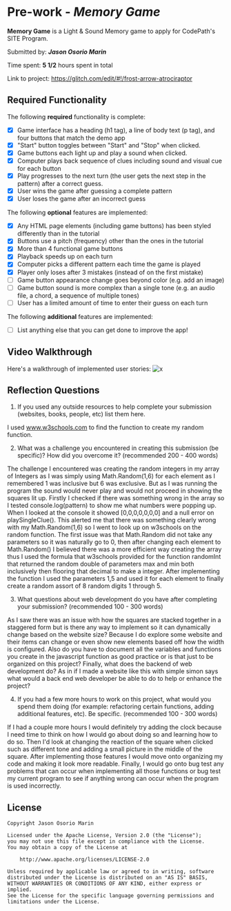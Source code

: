 # Pre-work - *Memory Game*

**Memory Game** is a Light & Sound Memory game to apply for CodePath's SITE Program. 

Submitted by: ***Jason Osorio Marin***

Time spent: **5 1/2** hours spent in total

Link to project: https://glitch.com/edit/#!/frost-arrow-atrociraptor

## Required Functionality

The following **required** functionality is complete:

* [x] Game interface has a heading (h1 tag), a line of body text (p tag), and four buttons that match the demo app
* [x] "Start" button toggles between "Start" and "Stop" when clicked. 
* [x] Game buttons each light up and play a sound when clicked. 
* [x] Computer plays back sequence of clues including sound and visual cue for each button
* [x] Play progresses to the next turn (the user gets the next step in the pattern) after a correct guess. 
* [x] User wins the game after guessing a complete pattern
* [x] User loses the game after an incorrect guess

The following **optional** features are implemented:

* [x] Any HTML page elements (including game buttons) has been styled differently than in the tutorial
* [x] Buttons use a pitch (frequency) other than the ones in the tutorial
* [x] More than 4 functional game buttons
* [x] Playback speeds up on each turn
* [x] Computer picks a different pattern each time the game is played
* [x] Player only loses after 3 mistakes (instead of on the first mistake)
* [ ] Game button appearance change goes beyond color (e.g. add an image)
* [ ] Game button sound is more complex than a single tone (e.g. an audio file, a chord, a sequence of multiple tones)
* [ ] User has a limited amount of time to enter their guess on each turn

The following **additional** features are implemented:

- [ ] List anything else that you can get done to improve the app!

## Video Walkthrough

Here's a walkthrough of implemented user stories:
![x](http://g.recordit.co/FiuKPuhtuI.gif)


## Reflection Questions
1. If you used any outside resources to help complete your submission (websites, books, people, etc) list them here. 

I used www.w3schools.com to find the function to create my random function.

2. What was a challenge you encountered in creating this submission (be specific)? How did you overcome it? (recommended 200 - 400 words) 

The challenge I encountered was creating the random integers in my array of Integers as I was simply using Math.Random(1,6) for each element as I remembered 1 was 
inclusive but 6 was exclusive. But as I was running the program the sound would never play and would not proceed in showing the squares lit up. Firstly
I checked if there was something wrong in the array so I tested console.log(pattern) to show me what numbers were popping up. When I looked at the console
it showed [0,0,0,0,0,0,0] and a null error on playSingleClue(). This alerted me that there was something clearly wrong with my Math.Random(1,6) so I went to look up on w3schools on the random function.
The first issue was that Math.Random did not take any parameters so it was naturally go to 0, then after changing each element to Math.Random() I believed there was a more efficient
way creating the array thus I used the formula that w3schools provided for the function randomInt that returned the random double of parameters max and min both inclusively then flooring that decimal to make a integer.
After implementing the function I used the parameters 1,5 and used it for each element to finally create a random assort of 8 random digits 1 through 5.


3. What questions about web development do you have after completing your submission? (recommended 100 - 300 words) 

As I saw there was an issue with how the squares are stacked together in a staggered form but is there any way to implement so it can dynamically change based on the website size?
Because I do explore some website and their items can change or even show new elements based off how the width is configured. Also do you have to document all the variables and functions you create
in the javascript function as good practice or is that just to be organized on this project? Finally, what does the backend of web development do? As in if I made a website like this with simple 
simon says what would a back end web developer be able to do to help or enhance the project?

4. If you had a few more hours to work on this project, what would you spend them doing (for example: refactoring certain functions, adding additional features, etc). Be specific. (recommended 100 - 300 words) 

If I had a couple more hours I would definitely try adding the clock because I need time to think on how I would go about doing so and learning how to do so. Then I'd look at changing the reaction
of the square when clicked such as different tone and adding a small picture in the middle of the square. After implementing those features I would move onto organizing my code and making it look more readable.
Finally, I would go onto bug test any problems that can occur when implementing all those functions or bug test my current program to see if anything wrong can occur when the program is used incorrectly.



## License

    Copyright Jason Osorio Marin

    Licensed under the Apache License, Version 2.0 (the "License");
    you may not use this file except in compliance with the License.
    You may obtain a copy of the License at

        http://www.apache.org/licenses/LICENSE-2.0

    Unless required by applicable law or agreed to in writing, software
    distributed under the License is distributed on an "AS IS" BASIS,
    WITHOUT WARRANTIES OR CONDITIONS OF ANY KIND, either express or implied.
    See the License for the specific language governing permissions and
    limitations under the License.